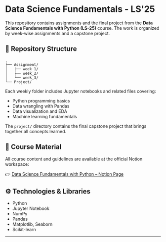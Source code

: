 # Data Science Fundamentals - LS'25

This repository contains assignments and the final project from the **Data Science Fundamentals with Python (LS-25)** course. The work is organized by week-wise assignments and a capstone project.

## 📁 Repository Structure

```
.
├── Assignment/
│   ├── week_1/
│   ├── week_2/
│   └── week_3/
└── Project/
```

Each weekly folder includes Jupyter notebooks and related files covering:

- Python programming basics
- Data wrangling with Pandas
- Data visualization and EDA
- Machine learning fundamentals

The `project/` directory contains the final capstone project that brings together all concepts learned.

## 🔗 Course Material

All course content and guidelines are available at the official Notion workspace:

👉 [Data Science Fundamentals with Python – Notion Page](https://www.notion.so/DATA-SCIENCE-FUNDAMENTALS-WITH-PYTHON-2037fafe85da8086875aee1c35d5e9e8?source=copy_link)

## ⚙️ Technologies & Libraries

- Python
- Jupyter Notebook
- NumPy
- Pandas
- Matplotlib, Seaborn
- Scikit-learn

---

